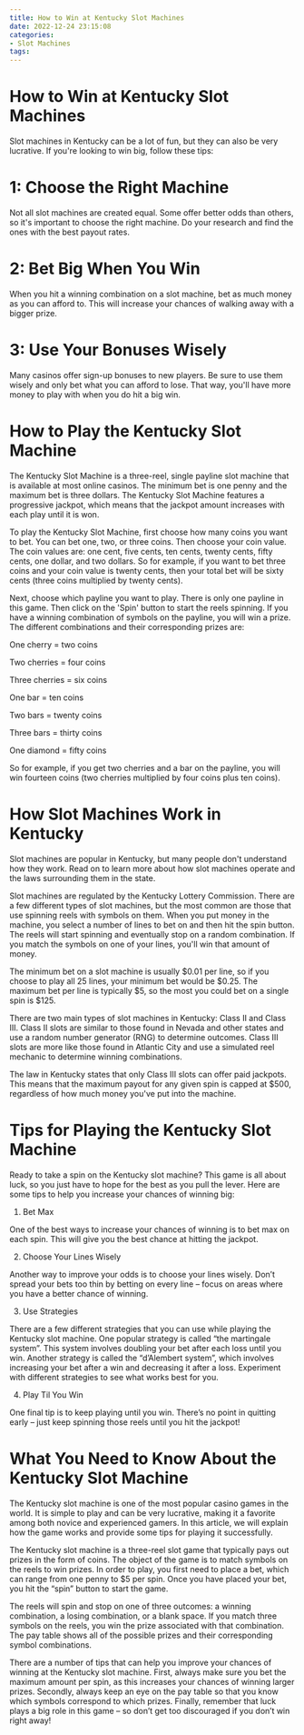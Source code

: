 ```yaml
---
title: How to Win at Kentucky Slot Machines
date: 2022-12-24 23:15:08
categories:
- Slot Machines
tags:
---
```



#  How to Win at Kentucky Slot Machines

Slot machines in Kentucky can be a lot of fun, but they can also be very lucrative. If you're looking to win big, follow these tips:

# 1: Choose the Right Machine

Not all slot machines are created equal. Some offer better odds than others, so it's important to choose the right machine. Do your research and find the ones with the best payout rates.

# 2: Bet Big When You Win

When you hit a winning combination on a slot machine, bet as much money as you can afford to. This will increase your chances of walking away with a bigger prize.

# 3: Use Your Bonuses Wisely

Many casinos offer sign-up bonuses to new players. Be sure to use them wisely and only bet what you can afford to lose. That way, you'll have more money to play with when you do hit a big win.

#  How to Play the Kentucky Slot Machine

The Kentucky Slot Machine is a three-reel, single payline slot machine that is available at most online casinos. The minimum bet is one penny and the maximum bet is three dollars. The Kentucky Slot Machine features a progressive jackpot, which means that the jackpot amount increases with each play until it is won.

To play the Kentucky Slot Machine, first choose how many coins you want to bet. You can bet one, two, or three coins. Then choose your coin value. The coin values are: one cent, five cents, ten cents, twenty cents, fifty cents, one dollar, and two dollars. So for example, if you want to bet three coins and your coin value is twenty cents, then your total bet will be sixty cents (three coins multiplied by twenty cents).

Next, choose which payline you want to play. There is only one payline in this game. Then click on the 'Spin' button to start the reels spinning. If you have a winning combination of symbols on the payline, you will win a prize. The different combinations and their corresponding prizes are:

One cherry = two coins

Two cherries = four coins

Three cherries = six coins

One bar = ten coins

Two bars = twenty coins

Three bars = thirty coins

One diamond = fifty coins


  So for example, if you get two cherries and a bar on the payline, you will win fourteen coins (two cherries multiplied by four coins plus ten coins).

#  How Slot Machines Work in Kentucky

Slot machines are popular in Kentucky, but many people don't understand how they work. Read on to learn more about how slot machines operate and the laws surrounding them in the state.

Slot machines are regulated by the Kentucky Lottery Commission. There are a few different types of slot machines, but the most common are those that use spinning reels with symbols on them. When you put money in the machine, you select a number of lines to bet on and then hit the spin button. The reels will start spinning and eventually stop on a random combination. If you match the symbols on one of your lines, you'll win that amount of money.

The minimum bet on a slot machine is usually $0.01 per line, so if you choose to play all 25 lines, your minimum bet would be $0.25. The maximum bet per line is typically $5, so the most you could bet on a single spin is $125.

There are two main types of slot machines in Kentucky: Class II and Class III. Class II slots are similar to those found in Nevada and other states and use a random number generator (RNG) to determine outcomes. Class III slots are more like those found in Atlantic City and use a simulated reel mechanic to determine winning combinations.

The law in Kentucky states that only Class III slots can offer paid jackpots. This means that the maximum payout for any given spin is capped at $500, regardless of how much money you've put into the machine.

#  Tips for Playing the Kentucky Slot Machine 

Ready to take a spin on the Kentucky slot machine? This game is all about luck, so you just have to hope for the best as you pull the lever. Here are some tips to help you increase your chances of winning big:

1. Bet Max

One of the best ways to increase your chances of winning is to bet max on each spin. This will give you the best chance at hitting the jackpot.

2. Choose Your Lines Wisely

Another way to improve your odds is to choose your lines wisely. Don’t spread your bets too thin by betting on every line – focus on areas where you have a better chance of winning.

3. Use Strategies

There are a few different strategies that you can use while playing the Kentucky slot machine. One popular strategy is called “the martingale system”. This system involves doubling your bet after each loss until you win. Another strategy is called the “d’Alembert system”, which involves increasing your bet after a win and decreasing it after a loss. Experiment with different strategies to see what works best for you.

4. Play Til You Win

One final tip is to keep playing until you win. There’s no point in quitting early – just keep spinning those reels until you hit the jackpot!

#  What You Need to Know About the Kentucky Slot Machine

The Kentucky slot machine is one of the most popular casino games in the world. It is simple to play and can be very lucrative, making it a favorite among both novice and experienced gamers. In this article, we will explain how the game works and provide some tips for playing it successfully.

The Kentucky slot machine is a three-reel slot game that typically pays out prizes in the form of coins. The object of the game is to match symbols on the reels to win prizes. In order to play, you first need to place a bet, which can range from one penny to $5 per spin. Once you have placed your bet, you hit the “spin” button to start the game.

The reels will spin and stop on one of three outcomes: a winning combination, a losing combination, or a blank space. If you match three symbols on the reels, you win the prize associated with that combination. The pay table shows all of the possible prizes and their corresponding symbol combinations.

There are a number of tips that can help you improve your chances of winning at the Kentucky slot machine. First, always make sure you bet the maximum amount per spin, as this increases your chances of winning larger prizes. Secondly, always keep an eye on the pay table so that you know which symbols correspond to which prizes. Finally, remember that luck plays a big role in this game – so don’t get too discouraged if you don’t win right away!